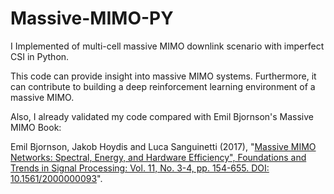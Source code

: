 # Massive-MIMO-PY

I Implemented of multi-cell massive MIMO downlink scenario with imperfect CSI in Python.

This code can provide insight into massive MIMO systems. Furthermore, it can contribute to building a deep reinforcement learning environment of a massive MIMO.

Also, I already validated my code compared with Emil Bjornson's Massive MIMO Book:

Emil Bjornson, Jakob Hoydis and Luca Sanguinetti (2017), "[Massive MIMO Networks: Spectral, Energy, and Hardware Efficiency", Foundations and Trends in Signal Processing: Vol. 11, No. 3-4, pp. 154-655. DOI: 10.1561/2000000093](https://www.massivemimobook.com/)".
